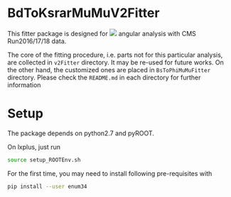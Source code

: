 # BdToKsrarMuMuV2Fitter

This fitter package is designed for ![](http://latex.codecogs.com/svg.latex?B_{s}^{0}\rightarrow{\Phi^{0}\mu\mu}) angular analysis with CMS Run2016/17/18 data.

The core of the fitting procedure, i.e. parts not for this particular analysis, are collected in `v2Fitter` directory. It may be re-used for future works. On the other hand, the customized ones are placed in `BsToPhiMuMuFitter` directory. Please check the `README.md` in each directory for further information

# Setup

The package depends on python2.7 and pyROOT.

On lxplus, just run

```bash
source setup_ROOTEnv.sh
```

For the first time, you may need to install following pre-requisites with

```bash
pip install --user enum34
```
